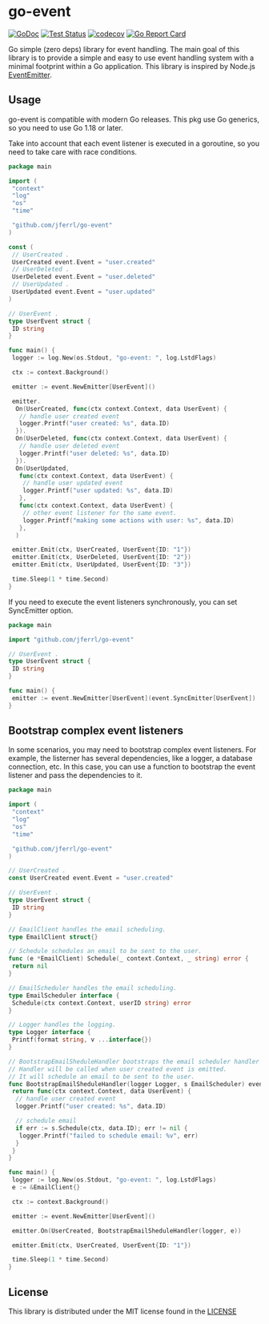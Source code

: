 # go-event

[![GoDoc](https://img.shields.io/static/v1?label=godoc&message=reference&color=blue)](https://pkg.go.dev/github.com/jferrl/go-event)
[![Test Status](https://github.com/jferrl/go-event/workflows/tests/badge.svg)](https://github.com/jferrl/go-event/actions?query=workflow%3Atests)
[![codecov](https://codecov.io/gh/jferrl/go-event/branch/main/graph/badge.svg?token=68I4BZF235)](https://codecov.io/gh/jferrl/go-event)
[![Go Report Card](https://goreportcard.com/badge/github.com/jferrl/go-event)](https://goreportcard.com/report/github.com/jferrl/go-event)

Go simple (zero deps) library for event handling. The main goal of this library is to provide a simple and easy to use event handling system with a minimal footprint within a Go application. This library is inspired by Node.js [EventEmitter](https://nodejs.org/api/events.html#events_class_eventemitter).

## Usage

go-event is compatible with modern Go releases.
This pkg use Go generics, so you need to use Go 1.18 or later.

Take into account that each event listener is executed in a goroutine, so you need to take care with race conditions.

```go
package main

import (
 "context"
 "log"
 "os"
 "time"

 "github.com/jferrl/go-event"
)

const (
 // UserCreated .
 UserCreated event.Event = "user.created"
 // UserDeleted .
 UserDeleted event.Event = "user.deleted"
 // UserUpdated .
 UserUpdated event.Event = "user.updated"
)

// UserEvent .
type UserEvent struct {
 ID string
}

func main() {
 logger := log.New(os.Stdout, "go-event: ", log.LstdFlags)

 ctx := context.Background()

 emitter := event.NewEmitter[UserEvent]()

 emitter.
  On(UserCreated, func(ctx context.Context, data UserEvent) {
   // handle user created event
   logger.Printf("user created: %s", data.ID)
  }).
  On(UserDeleted, func(ctx context.Context, data UserEvent) {
   // handle user deleted event
   logger.Printf("user deleted: %s", data.ID)
  }).
  On(UserUpdated,
   func(ctx context.Context, data UserEvent) {
    // handle user updated event
    logger.Printf("user updated: %s", data.ID)
   },
   func(ctx context.Context, data UserEvent) {
    // other event listener for the same event.
    logger.Printf("making some actions with user: %s", data.ID)
   },
  )

 emitter.Emit(ctx, UserCreated, UserEvent{ID: "1"})
 emitter.Emit(ctx, UserDeleted, UserEvent{ID: "2"})
 emitter.Emit(ctx, UserUpdated, UserEvent{ID: "3"})

 time.Sleep(1 * time.Second)
}
```

If you need to execute the event listeners synchronously, you can set SyncEmitter option.

```go
package main

import "github.com/jferrl/go-event"

// UserEvent .
type UserEvent struct {
 ID string
}

func main() {
 emitter := event.NewEmitter[UserEvent](event.SyncEmitter[UserEvent])
}
```

## Bootstrap complex event listeners

In some scenarios, you may need to bootstrap complex event listeners. For example, the listerner
has several dependencies, like a logger, a database connection, etc. In this case, you can use a
function to bootstrap the event listener and pass the dependencies to it.

```go
package main

import (
 "context"
 "log"
 "os"
 "time"

 "github.com/jferrl/go-event"
)

// UserCreated .
const UserCreated event.Event = "user.created"

// UserEvent .
type UserEvent struct {
 ID string
}

// EmailClient handles the email scheduling.
type EmailClient struct{}

// Schedule schedules an email to be sent to the user.
func (e *EmailClient) Schedule(_ context.Context, _ string) error {
 return nil
}

// EmailScheduler handles the email scheduling.
type EmailScheduler interface {
 Schedule(ctx context.Context, userID string) error
}

// Logger handles the logging.
type Logger interface {
 Printf(format string, v ...interface{})
}

// BootstrapEmailSheduleHandler bootstraps the email scheduler handler
// Handler will be called when user created event is emitted.
// It will schedule an email to be sent to the user.
func BootstrapEmailSheduleHandler(logger Logger, s EmailScheduler) event.Listerner[UserEvent] {
 return func(ctx context.Context, data UserEvent) {
  // handle user created event
  logger.Printf("user created: %s", data.ID)

  // schedule email
  if err := s.Schedule(ctx, data.ID); err != nil {
   logger.Printf("failed to schedule email: %v", err)
  }
 }
}

func main() {
 logger := log.New(os.Stdout, "go-event: ", log.LstdFlags)
 e := &EmailClient{}

 ctx := context.Background()

 emitter := event.NewEmitter[UserEvent]()

 emitter.On(UserCreated, BootstrapEmailSheduleHandler(logger, e))

 emitter.Emit(ctx, UserCreated, UserEvent{ID: "1"})

 time.Sleep(1 * time.Second)
}
```

## License

This library is distributed under the MIT license found in the [LICENSE](./LICENSE)
